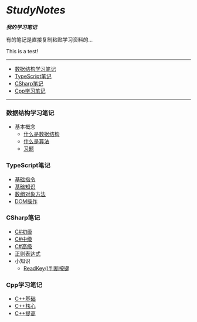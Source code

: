 # ***StudyNotes***

***我的学习笔记***

有的笔记是直接复制粘贴学习资料的...

This is a test!

---

+ [数据结构学习笔记](#数据结构学习笔记)
+ [TypeScript笔记](#TypeScript笔记)
+ [CSharp笔记](#CSharp笔记)
+ [Cpp学习笔记](#Cpp学习笔记)

---

### 数据结构学习笔记

+ 基本概念
  + [什么是数据结构](./数据结构学习笔记/基本概念/什么是数据结构.md)
  + [什么是算法](./数据结构学习笔记/基本概念/什么是算法.md)
  + [习题](./数据结构学习笔记/基本概念/习题.md)

### TypeScript笔记

+ [基础指令](./TypeScript学习笔记/基础指令.md)
+ [基础知识](./TypeScript学习笔记/基础.md)
+ [数组对象方法](./TypeScript学习笔记/数组对象方法.md)
+ [DOM操作](./TypeScript学习笔记/DOM.md)

### CSharp笔记

+ [C#初级](./CS学习笔记/CS初级.md)
+ [C#中级](./CS学习笔记/CS中级.md)
+ [C#高级](./CS学习笔记/CS高级.md)
+ [正则表达式](./CS学习笔记/小技巧/正则表达式.md)
+ 小知识
  + [ReadKey()判断按键](./CS学习笔记/小技巧/实时判断按键.md)

### Cpp学习笔记

+ [C++基础](./Cpp学习笔记/Cpp基础/Cpp基础入门.md)
+ [C++核心](./Cpp学习笔记/Cpp核心/Cpp核心编程.md)
+ [C++提高](./Cpp学习笔记/Cpp提高/Cpp提高编程.md)

